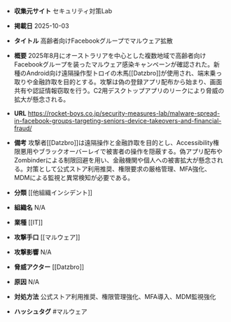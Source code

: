 - **収集元サイト**
セキュリティ対策Lab

- **掲載日**
2025-10-03

- **タイトル**
高齢者向けFacebookグループでマルウェア拡散

- **概要**
2025年8月にオーストラリアを中心とした複数地域で高齢者向けFacebookグループを装ったマルウェア感染キャンペーンが確認された。新種のAndroid向け遠隔操作型トロイの木馬[[Datzbro]]が使用され、端末乗っ取りや金融詐取を目的とする。攻撃は偽の登録アプリ配布から始まり、画面共有や認証情報窃取を行う。C2用デスクトップアプリのリークにより脅威の拡大が懸念される。

- **URL**
https://rocket-boys.co.jp/security-measures-lab/malware-spread-in-facebook-groups-targeting-seniors-device-takeovers-and-financial-fraud/

- **備考**
攻撃者[[Datzbro]]は遠隔操作と金融詐取を目的とし、Accessibility権限悪用やブラックオーバーレイで被害者の操作を隠蔽する。偽アプリ配布やZombinderによる制限回避を用い、金融機関や個人への被害拡大が懸念される。対策として公式ストア利用推奨、権限要求の厳格管理、MFA強化、MDMによる監視と異常検知が必要である。

- **分類**
[[他組織インシデント]]

- **組織名**
N/A

- **業種**
[[IT]]

- **攻撃手口**
[[マルウェア]]

- **攻撃影響**
N/A

- **脅威アクター**
[[Datzbro]]

- **原因**
N/A

- **対処方法**
公式ストア利用推奨、権限管理強化、MFA導入、MDM監視強化

- **ハッシュタグ**
#マルウェア
